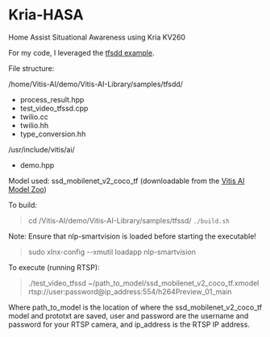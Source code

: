 # Kria-HASA
Home Assist Situational Awareness using Kria KV260

For my code, I leveraged the [tfsdd example](https://github.com/Xilinx/Vitis-AI/tree/master/demo/Vitis-AI-Library/samples/tfssd).

File structure:

/home/Vitis-AI/demo/Vitis-AI-Library/samples/tfsdd/
  - process_result.hpp
  - test_video_tfssd.cpp
  - twilio.cc
  - twilio.hh
  - type_conversion.hh

/usr/include/vitis/ai/
  - demo.hpp
  
Model used:
ssd_mobilenet_v2_coco_tf (downloadable from the [Vitis AI Model Zoo](https://github.com/Xilinx/Vitis-AI/tree/master/models/AI-Model-Zoo))

To build:

>  cd /Vitis-AI/demo/Vitis-AI-Library/samples/tfssd/
>  ``./build.sh``

Note: Ensure that nlp-smartvision is loaded before starting the executable!

>  sudo xlnx-config --xmutil loadapp nlp-smartvision

To execute (running RTSP):

>  ./test_video_tfssd ~/path_to_model/ssd_mobilenet_v2_coco_tf.xmodel rtsp://user:password@ip_address:554/h264Preview_01_main

Where path_to_model is the location of where the ssd_mobilenet_v2_coco_tf model and prototxt are saved, user and password are the username and password for your RTSP camera, and ip_address is the RTSP IP address.

